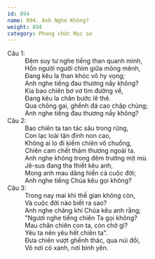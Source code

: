 ```yaml
---
id: 894
name: 894. Anh Nghe Không?
weight: 894
category: Phong chức Mục sư
---
```

<dl><dt>Câu 1:</dt><dd data-verse="1">Ðêm suy tư nghe tiếng than quanh mình, <br/>Hồn người người chìm giữa mông mênh, <br/>Ðang kêu la than khóc vô hy vọng; <br/>Anh nghe tiếng đau thương nầy không? <br/>Kia bao chiên bơ vơ tìm đường về, <br/>Ðang kêu la chân bước lê thê. <br/>Qua chông gai, ghềnh đá cao chập chùng; <br/>Anh nghe tiếng đau thương nầy không? </dd><dt>Câu 2:</dt><dd data-verse="2">Bao chiên ta tan tác sâu trong rừng, <br/>Con lạc loài tận đỉnh non cao, <br/>Không ai lo đi kiếm chiên vô chuồng, <br/>Chiên cam chết thảm thương ngoài ta. <br/>Anh nghe không trong đêm trường mịt mù. <br/>Jê-sus đang tha thiết kêu anh, <br/>Mong anh mau dâng hiến cả cuộc đời; <br/>Anh nghe tiếng Chúa kêu gọi không? </dd><dt>Câu 3:</dt><dd data-verse="3">Trong nay mai khi thế gian không còn, <br/>Và cuộc đời nào biết ra sao? <br/>Anh nghe chăng khi Chúa kêu anh rằng; <br/>"Ngươi nghe tiếng chiên Ta gọi không? <br/>Mau chăn chiên con ta, còn chờ gì? <br/>Yêu ta nên yêu hết chiên ta". <br/>Ðưa chiên vượt ghềnh thác, qua núi đồi, <br/>Vô nơi cỏ xanh, nơi bình yên. </dd></dl>
